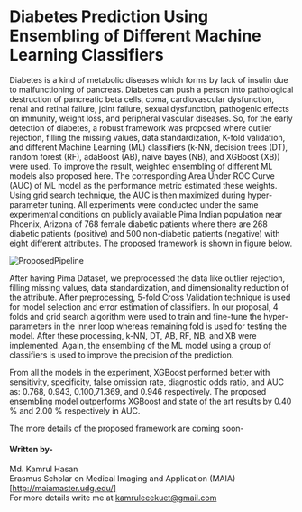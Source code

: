 # Diabetes Prediction Using Ensembling of Different Machine Learning Classifiers
Diabetes is a kind of metabolic diseases which forms by lack of insulin due to malfunctioning of pancreas. Diabetes can push a person into pathological destruction of pancreatic beta cells, coma, cardiovascular dysfunction, renal and retinal failure, joint failure, sexual dysfunction, pathogenic effects on immunity, weight loss, and peripheral vascular diseases. So, for the early detection of diabetes, a  robust  framework  was proposed where outlier rejection, filling the missing values, data standardization, K-fold validation, and different Machine Learning (ML) classifiers (k-NN, decision trees (DT), random forest (RF), adaBoost (AB), naive bayes (NB), and XGBoost (XB)) were used. To improve the result, weighted ensembling of different ML models also proposed here. The corresponding Area Under ROC Curve (AUC) of ML model as the performance metric estimated these weights. Using grid search technique, the AUC is then maximized during hyper-parameter tuning. All experiments were conducted under the same experimental conditions on publicly available Pima Indian population near Phoenix, Arizona of 768 female diabetic patients where there are 268 diabetic patients (positive) and 500 non-diabetic patients (negative) with eight different attributes. The proposed framework is shown in figure below.

![ProposedPipeline](https://user-images.githubusercontent.com/32570071/74607847-81597a80-5106-11ea-87f1-95e6adf69170.png)

After having Pima Dataset, we preprocessed the data like outlier rejection, filling missing values, data standardization, and dimensionality reduction of the attribute. After preprocessing, 5-fold Cross Validation technique is used for model selection and error estimation of classifiers. In our proposal, 4 folds and grid search algorithm were used to train and fine-tune the hyper-parameters in the inner loop whereas remaining fold is used for testing the model. After these processing, k-NN, DT, AB, RF, NB, and XB were implemented. Again, the ensembling of the ML model using a group of classifiers is used to improve the precision of the prediction. 

From all the models in the experiment, XGBoost performed better with sensitivity, specificity, false omission rate, diagnostic odds ratio, and AUC as: 0.768, 0.943, 0.100,71.369, and 0.946 respectively. The proposed ensembling model outperforms XGBoost and state of the art results by 0.40 % and 2.00 % respectively in AUC. 

The more details of the proposed framework are coming soon- <br>


#### Written by-  <br>
Md. Kamrul Hasan <br> 
Erasmus Scholar on Medical Imaging and Application (MAIA) [http://maiamaster.udg.edu/] <br> 
For more details write me at kamruleeekuet@gmail.com <br>
